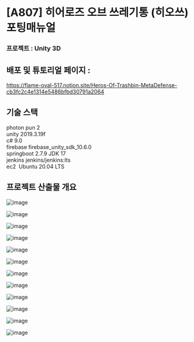 
# [A807] 히어로즈 오브 쓰레기통 (히오쓰) 포팅매뉴얼

### 프로젝트 : Unity 3D

## 배포 및 튜토리얼 페이지 : 
https://flame-oval-517.notion.site/Heros-Of-Trashbin-MetaDefense-cb3fc2c4e1314e5486bfbd30791a2064


## 기술 스택

photon pun 2 <br>
unity 2019.3.19f <br>
c# 9.0 <br>
firebase firebase_unity_sdk_10.6.0  <br>
springboot 2.7.9 JDK 17 <br>
jenkins jenkins/jenkins:lts <br>
ec2  Ubuntu 20.04 LTS <br>



## 프로젝트 산출물 개요

![image](https://user-images.githubusercontent.com/104764340/230527692-c31cd9c5-3902-4d52-a7a3-2c0b1e991848.png)

![image](https://user-images.githubusercontent.com/104764340/230527725-692b6188-cb75-4a40-8505-95c2ef03ac21.png)

![image](https://user-images.githubusercontent.com/104764340/230527751-23b79256-2180-4100-bde0-b3b78c26ded0.png)

![image](https://user-images.githubusercontent.com/104764340/230527826-3e5b743f-da55-4331-8767-22e63d7b03a5.png)

![image](https://user-images.githubusercontent.com/104764340/230527870-5a1e3c2b-84d9-421c-ab87-0c8d368fd183.png)

![image](https://user-images.githubusercontent.com/104764340/230527907-60b5c27d-b515-42da-b423-c6bc42857860.png)

![image](https://user-images.githubusercontent.com/104764340/230527930-c4b74109-c9af-4560-9bae-ad86941b79f5.png)

![image](https://user-images.githubusercontent.com/104764340/230527974-b5f85bfe-9962-4285-bc68-919eab99d770.png)

![image](https://user-images.githubusercontent.com/104764340/230528000-7a3e42f0-83a4-4fd8-84bc-4bcdf94620a8.png)

![image](https://user-images.githubusercontent.com/104764340/230528057-eda21797-c2e8-4f8c-8db9-105e53b5f762.png)

![image](https://user-images.githubusercontent.com/104764340/230528166-5e6acfdc-5385-456f-8956-0239dc10ac2e.png)

![image](https://user-images.githubusercontent.com/104764340/230528263-73d65898-6161-4d81-b9cf-c007762f3944.png)